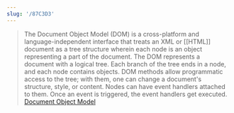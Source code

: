 ```yaml
---
slug: '/87C3D3'
---
```


> The Document Object Model (DOM) is a cross-platform and language-independent interface that treats an XML or [[HTML]] document as a tree structure wherein each node is an object representing a part of the document. The DOM represents a document with a logical tree. Each branch of the tree ends in a node, and each node contains objects. DOM methods allow programmatic access to the tree; with them, one can change a document's structure, style, or content. Nodes can have event handlers attached to them. Once an event is triggered, the event handlers get executed. [Document Object Model](https://en.wikipedia.org/wiki/Document_Object_Model)
